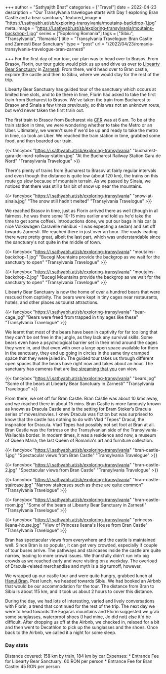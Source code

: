 +++
author = "Sathyajith Bhat"
categories = ["Travel"]
date = 2022-04-23
description = "Our Transylvania travelogue starts with Day 1 exploring Bran Castle and a bear sanctuary"
featured_image = "https://i.sathyabh.at/sb/exploring-transylvania/moutains-backdrop-1.jpg"
meta_image = "https://i.sathyabh.at/sb/exploring-transylvania/moutains-backdrop-1.jpg"
series = ["Exploring Romania"]
tags = ["Sibiu", "Transylvania", "Romania"]
title = "Transylvania Travelogue: Bran Castle and Zarnesti Bear Sanctuary"
type = "post"
url = "/2022/04/23/romania-transylvania-travelogue-bran-zarnesti"

+++
For the first day of our tour, our plan was to head over to Brasov. From Brasov, Florin, our tour guide would pick us up and drive us over to [Libearty Bear Sanctuary](https://millionsoffriends.org/en/libearty/) in [Zarnesti](https://goo.gl/maps/qat4HtJF5ELwUzC49). From there, we'd head over to Bran castle, explore the castle and then to Sibiu, where we would stay for the rest of the trip.

Libearty Bear Sanctuary has guided tour of the sanctuary which occurs at limited time slots, and to be there in time, Florin had asked to take the first train from Bucharest to Brasov. We've taken the train from Bucharest to Brasov and Sinaia a few times previously, so this was not an unknown route, but we'd never taken the first train out.

The first train to Brasov from Bucharest via [CFR](https://www.cfrcalatori.ro/en/) was at 6 am. To be at the train station in time, we were wondering whether to take the Metro or an Uber. Ultimately, we weren't sure if we'd be up and ready to take the metro in time, so took an Uber. We reached the train station in time, grabbed some food, and then boarded our train.

{{< fancybox "https://i.sathyabh.at/sb/exploring-transylvania" "bucharest-gara-de-nord-railway-station.jpg" "At the Bucharest Railway Station Gara de Nord" "Transylvania Travelogue" >}}

There's plenty of trains from Bucharest to Brasov at fairly regular intervals and even though the distance is quite low (about 120 km), the trains on this route go slow because of mountain terrain. As we passed by Sinaia, we noticed that there was still a fair bit of snow up near the mountains.

{{< fancybox "https://i.sathyabh.at/sb/exploring-transylvania" "snow-at-sinaia.jpg" "The snow still hadn't melted" "Transylvania Travelogue" >}}


We reached Brasov in time, just as Florin arrived there as well (though in all fairness, he was there some 10-15 mins earlier and told us he'd take the time to get some coffee). Introductions done, we put our bags in his car (a nice Volkswagen Caravelle minibus - I was expecting a sedan) and set off towards Zarnesti. We reached there in just over an hour. The roads leading there were pretty great, albeit the last part, which was understandable since the sanctuary's not quite in the middle of town.

{{< fancybox "https://i.sathyabh.at/sb/exploring-transylvania" "moutains-backdrop-1.jpg" "Bucegi Mountains provide the backgrop as we wait for the sanctuary to open" "Transylvania Travelogue" >}}

{{< fancybox "https://i.sathyabh.at/sb/exploring-transylvania" "moutains-backdrop-2.jpg" "Bucegi Mountains provide the backgrop as we wait for the sanctuary to open" "Transylvania Travelogue" >}}


Libearty Bear Sanctuary is now the home of over a hundred bears that were rescued from captivity. The bears were kept in tiny cages near restaurants, hotels, and other places as tourist attractions. 

{{< fancybox "https://i.sathyabh.at/sb/exploring-transylvania" "bear-cage.jpg" "Bears were freed from trapped in tiny ages like these" "Transylvania Travelogue" >}}

We learnt that most of the bears have been in captivity for far too long that they can't be set free in the jungle, as they lack any survival skills. Some bears even have a psychological barrier set in their mind around the cages they were in, and that even with over a large open space available for them in the sanctuary, they end up going in circles in the same tiny cramped space that they were jailed in. The guided tour takes us through different open spaces that the bears have right now and takes about an hour. The sanctuary has cameras that are [live streaming that you](https://millionsoffriends.org/en/libearty/about-the-sanctuary/) can view.

{{< fancybox "https://i.sathyabh.at/sb/exploring-transylvania" "bears.jpg" "Some of the bears at Libearty Bear Sanctuary in Zarnesti" "Transylvania Travelogue" >}}

From there, we set off for Bran Castle. Bran Castle was about 10 kms away, and we reached there in about 15 mins. Bran Castle is more famously known as known as Dracula Castle and is the setting for Bram Stoker’s Dracula series of moves/movies. I knew Dracula was fiction but was surprised to know that the castle has nothing to do with Vlad "Tepes" Dracul, the inspiration for Dracula. Vlad Tepes had possibly not set foot at Bran at all. Bran Castle was the fortress on the Transylvanian side of the Transylvania-Wallachia border. In modern times, it was a residence and now, a museum of Queen Maria, the last Queen of Romania's art and furniture collection. 

{{< fancybox "https://i.sathyabh.at/sb/exploring-transylvania" "bran-castle-1.jpg" "Spectacular views from Bran Castle" "Transylvania Travelogue" >}}

{{< fancybox "https://i.sathyabh.at/sb/exploring-transylvania" "bran-castle-2.jpg" "Spectacular views from Bran Castle" "Transylvania Travelogue" >}}

{{< fancybox "https://i.sathyabh.at/sb/exploring-transylvania" "bran-castle-staircase.jpg" "Narrow staircases such as these are quite common" "Transylvania Travelogue" >}}

{{< fancybox "https://i.sathyabh.at/sb/exploring-transylvania" "bran-castle-room.jpg" "Some of the bears at Libearty Bear Sanctuary in Zarnesti" "Transylvania Travelogue" >}}

{{< fancybox "https://i.sathyabh.at/sb/exploring-transylvania" "princess-ileana-house.jpg" "View of Princess Ileana's House from Bran Castle" "Transylvania Travelogue" >}}


Bran has spectacular views from everywhere and the castle is maintained well. Since Bran is so popular, it can get very crowded, especially if couple of tour buses arrive. The pathways and staircases inside the castle are quite narrow, leading to more crowd issues. We thankfully didn't run into big crowds as we reached early and were visiting on a weekday. The overload of Dracula-related merchandise and myth is a big turnoff, however. 

We wrapped up our castle tour and were quite hungry, grabbed lunch at [Hanul Bran](https://goo.gl/maps/2mobbzsz2W5wXLav9). Post lunch, we headed towards Sibiu. We had booked an Airbnb that would be our accommodation for the tour. The distance from Bran to Sibiu is about 115 km, and it took us about 2 hours to cover this distance. 

During the day, we had lots of interesting, varied and lively conversations with Florin, a trend that continued for the rest of the trip. The next day we were to head towards the Fagaras mountains and Florin suggested we grab some sunglasses, waterproof shoes (I had mine, Jo did not) else it'd be difficult. After dropping us off at the Airbnb, we checked in, relaxed for a bit and then went to Decathlon to pick up the sunglasses and the shoes. Once back to the Airbnb, we called it a night for some sleep.

### Day stats

Distance covered: 158 km by train, 184 km by car
Expenses: 
    * Entrance Fee for Libearty Bear Sanctuary: 60 RON per person
    * Entrance Fee for Bran Castle: 45 RON per person
